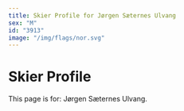 ```yaml
---
title: Skier Profile for Jørgen Sæternes Ulvang
sex: "M"
id: "3913"
image: "/img/flags/nor.svg" 
---
```


# Skier Profile

This page is for: Jørgen Sæternes Ulvang.
    